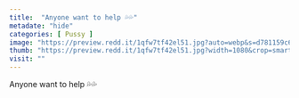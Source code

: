 ```yaml
---
title:  "Anyone want to help 💦💦"
metadate: "hide"
categories: [ Pussy ]
image: "https://preview.redd.it/1qfw7tf42el51.jpg?auto=webp&s=d781159c6aaa52eb33ea798b5273c764681c648e"
thumb: "https://preview.redd.it/1qfw7tf42el51.jpg?width=1080&crop=smart&auto=webp&s=8230089d756d21728066f76d52f87699af6ca857"
visit: ""
---
```

Anyone want to help 💦💦
